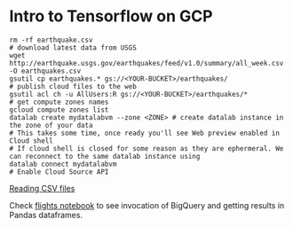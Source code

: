 # Intro to Tensorflow on GCP

```shell
rm -rf earthquake.csv
# download latest data from USGS
wget http://earthquake.usgs.gov/earthquakes/feed/v1.0/summary/all_week.csv -O earthquakes.csv
gsutil cp earthquakes.* gs://<YOUR-BUCKET>/earthquakes/
# publish cloud files to the web
gsutil acl ch -u AllUsers:R gs://<YOUR-BUCKET>/earthquakes/*
# get compute zones names
gcloud compute zones list
datalab create mydatalabvm --zone <ZONE> # create datalab instance in the zone of your data
# This takes some time, once ready you'll see Web preview enabled in Cloud shell
# If cloud shell is closed for some reason as they are ephermeral. We can reconnect to the same datalab instance using
datalab connect mydatalabvm
# Enable Cloud Source API
```

[Reading CSV files](earthquakes.ipynb)

Check [flights notebook](flights.ipynb) to see invocation of BigQuery and getting results in Pandas dataframes.

